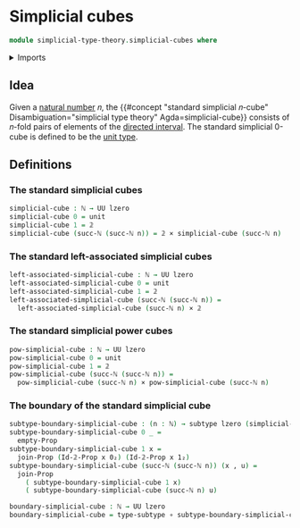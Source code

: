 # Simplicial cubes

```agda
module simplicial-type-theory.simplicial-cubes where
```

<details><summary>Imports</summary>

```agda
open import elementary-number-theory.natural-numbers

open import foundation.cartesian-product-types
open import foundation.contractible-types
open import foundation.dependent-pair-types
open import foundation.empty-types
open import foundation.function-types
open import foundation.identity-types
open import foundation.negated-equality
open import foundation.negation
open import foundation.propositions
open import foundation.sets
open import foundation.subtypes
open import foundation.unit-type
open import foundation.universe-levels

open import simplicial-type-theory.directed-interval-type
open import simplicial-type-theory.directed-relation-on-directed-interval-type

open import synthetic-homotopy-theory.joins-of-types
```

</details>

## Idea

Given a [natural number](elementary-number-theory.natural-numbers.md) 𝑛, the
{{#concept "standard simplicial 𝑛-cube" Disambiguation="simplicial type theory" Agda=simplicial-cube}}
consists of 𝑛-fold pairs of elements of the
[directed interval](simplicial-type-theory.directed-interval-type.md). The
standard simplicial 0-cube is defined to be the
[unit type](foundation.unit-type.md).

## Definitions

### The standard simplicial cubes

```agda
simplicial-cube : ℕ → UU lzero
simplicial-cube 0 = unit
simplicial-cube 1 = 𝟚
simplicial-cube (succ-ℕ (succ-ℕ n)) = 𝟚 × simplicial-cube (succ-ℕ n)
```

### The standard left-associated simplicial cubes

```agda
left-associated-simplicial-cube : ℕ → UU lzero
left-associated-simplicial-cube 0 = unit
left-associated-simplicial-cube 1 = 𝟚
left-associated-simplicial-cube (succ-ℕ (succ-ℕ n)) =
  left-associated-simplicial-cube (succ-ℕ n) × 𝟚
```

### The standard simplicial power cubes

```agda
pow-simplicial-cube : ℕ → UU lzero
pow-simplicial-cube 0 = unit
pow-simplicial-cube 1 = 𝟚
pow-simplicial-cube (succ-ℕ (succ-ℕ n)) =
  pow-simplicial-cube (succ-ℕ n) × pow-simplicial-cube (succ-ℕ n)
```

### The boundary of the standard simplicial cube

```agda
subtype-boundary-simplicial-cube : (n : ℕ) → subtype lzero (simplicial-cube n)
subtype-boundary-simplicial-cube 0 _ =
  empty-Prop
subtype-boundary-simplicial-cube 1 x =
  join-Prop (Id-𝟚-Prop x 0₂) (Id-𝟚-Prop x 1₂)
subtype-boundary-simplicial-cube (succ-ℕ (succ-ℕ n)) (x , u) =
  join-Prop
    ( subtype-boundary-simplicial-cube 1 x)
    ( subtype-boundary-simplicial-cube (succ-ℕ n) u)

boundary-simplicial-cube : ℕ → UU lzero
boundary-simplicial-cube = type-subtype ∘ subtype-boundary-simplicial-cube
```
